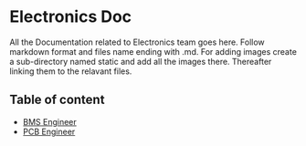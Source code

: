 # Electronics Doc

All the Documentation related to Electronics team goes here.
Follow markdown format and files name ending with .md. For adding images create a sub-directory named static and add all the images there. Thereafter linking them to the relavant files.

## Table of content

- [BMS Engineer](bms_Engineer.md)
- [PCB Engineer](pcb_Enginner.md)
